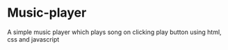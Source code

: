 # Music-player
A simple music player which plays song on clicking play button using html, css and javascript
